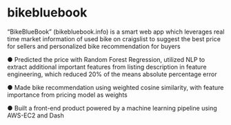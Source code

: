 # bikebluebook

“BikeBlueBook” (bikebluebook.info) is a smart web app which leverages real time market information of used bike on craigslist to suggest the best price for sellers and personalized bike recommendation for buyers

●	Predicted the price with Random Forest Regression, utilized NLP to extract additional important features from listing description in feature engineering, which reduced 20% of the means absolute percentage error 

●	Made bike recommendation using weighted cosine similarity, with feature importance from pricing model as weights

●	Built a front-end product powered by a machine learning pipeline using AWS-EC2 and Dash

